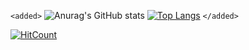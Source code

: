 `<added>`
![Anurag's GitHub stats](https://github-readme-stats.vercel.app/api?username=Orion-News&show_icons=true&theme=onedark) [![Top Langs](https://github-readme-stats.vercel.app/api/top-langs/?username=Orion-News&langs_count=8&layout=compact&custom_title=Linguagens)](https://github.com/Orion-News/Orion-News)
`</added>`

[![HitCount](http://hits.dwyl.com/Orion-News/Orion-News.svg)](http://hits.dwyl.com/Orion-News/Orion-News)

